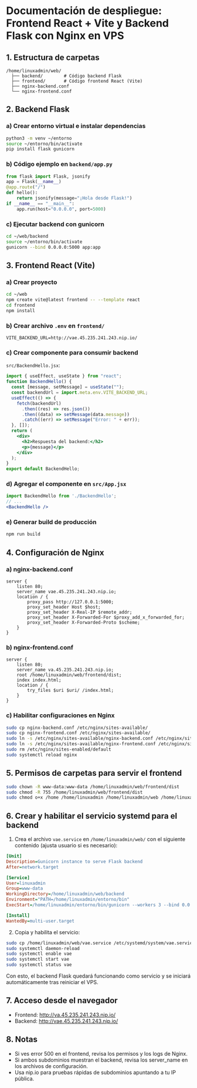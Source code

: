 # Documentación de despliegue: Frontend React + Vite y Backend Flask con Nginx en VPS

## 1. Estructura de carpetas

```
/home/linuxadmin/web/
  ├── backend/        # Código backend Flask
  ├── frontend/       # Código frontend React (Vite)
  ├── nginx-backend.conf
  └── nginx-frontend.conf
```

## 2. Backend Flask

### a) Crear entorno virtual e instalar dependencias
```bash
python3 -m venv ~/entorno
source ~/entorno/bin/activate
pip install flask gunicorn
```

### b) Código ejemplo en `backend/app.py`
```python
from flask import Flask, jsonify
app = Flask(__name__)
@app.route("/")
def hello():
    return jsonify(message="¡Hola desde Flask!")
if __name__ == "__main__":
    app.run(host="0.0.0.0", port=5000)
```

### c) Ejecutar backend con gunicorn
```bash
cd ~/web/backend
source ~/entorno/bin/activate
gunicorn --bind 0.0.0.0:5000 app:app
```

## 3. Frontend React (Vite)

### a) Crear proyecto
```bash
cd ~/web
npm create vite@latest frontend -- --template react
cd frontend
npm install
```

### b) Crear archivo `.env` en `frontend/`
```
VITE_BACKEND_URL=http://vae.45.235.241.243.nip.io/
```

### c) Crear componente para consumir backend
`src/BackendHello.jsx`:
```jsx
import { useEffect, useState } from "react";
function BackendHello() {
  const [message, setMessage] = useState("");
  const backendUrl = import.meta.env.VITE_BACKEND_URL;
  useEffect(() => {
    fetch(backendUrl)
      .then((res) => res.json())
      .then((data) => setMessage(data.message))
      .catch((err) => setMessage("Error: " + err));
  }, []);
  return (
    <div>
      <h2>Respuesta del backend:</h2>
      <p>{message}</p>
    </div>
  );
}
export default BackendHello;
```

### d) Agregar el componente en `src/App.jsx`
```jsx
import BackendHello from './BackendHello';
// ...
<BackendHello />
```

### e) Generar build de producción
```bash
npm run build
```

## 4. Configuración de Nginx

### a) nginx-backend.conf
```
server {
    listen 80;
    server_name vae.45.235.241.243.nip.io;
    location / {
        proxy_pass http://127.0.0.1:5000;
        proxy_set_header Host $host;
        proxy_set_header X-Real-IP $remote_addr;
        proxy_set_header X-Forwarded-For $proxy_add_x_forwarded_for;
        proxy_set_header X-Forwarded-Proto $scheme;
    }
}
```

### b) nginx-frontend.conf
```
server {
    listen 80;
    server_name va.45.235.241.243.nip.io;
    root /home/linuxadmin/web/frontend/dist;
    index index.html;
    location / {
        try_files $uri $uri/ /index.html;
    }
}
```

### c) Habilitar configuraciones en Nginx
```bash
sudo cp nginx-backend.conf /etc/nginx/sites-available/
sudo cp nginx-frontend.conf /etc/nginx/sites-available/
sudo ln -s /etc/nginx/sites-available/nginx-backend.conf /etc/nginx/sites-enabled/
sudo ln -s /etc/nginx/sites-available/nginx-frontend.conf /etc/nginx/sites-enabled/
sudo rm /etc/nginx/sites-enabled/default
sudo systemctl reload nginx
```

## 5. Permisos de carpetas para servir el frontend
```bash
sudo chown -R www-data:www-data /home/linuxadmin/web/frontend/dist
sudo chmod -R 755 /home/linuxadmin/web/frontend/dist
sudo chmod o+x /home /home/linuxadmin /home/linuxadmin/web /home/linuxadmin/web/frontend /home/linuxadmin/web/frontend/dist
```


## 6. Crear y habilitar el servicio systemd para el backend

1. Crea el archivo `vae.service` en `/home/linuxadmin/web/` con el siguiente contenido (ajusta usuario si es necesario):

```ini
[Unit]
Description=Gunicorn instance to serve Flask backend
After=network.target

[Service]
User=linuxadmin
Group=www-data
WorkingDirectory=/home/linuxadmin/web/backend
Environment="PATH=/home/linuxadmin/entorno/bin"
ExecStart=/home/linuxadmin/entorno/bin/gunicorn --workers 3 --bind 0.0.0.0:5000 app:app

[Install]
WantedBy=multi-user.target
```

2. Copia y habilita el servicio:
```bash
sudo cp /home/linuxadmin/web/vae.service /etc/systemd/system/vae.service
sudo systemctl daemon-reload
sudo systemctl enable vae
sudo systemctl start vae
sudo systemctl status vae
```

Con esto, el backend Flask quedará funcionando como servicio y se iniciará automáticamente tras reiniciar el VPS.

## 7. Acceso desde el navegador
- Frontend: http://va.45.235.241.243.nip.io/
- Backend: http://vae.45.235.241.243.nip.io/

## 8. Notas
- Si ves error 500 en el frontend, revisa los permisos y los logs de Nginx.
- Si ambos subdominios muestran el backend, revisa los server_name en los archivos de configuración.
- Usa nip.io para pruebas rápidas de subdominios apuntando a tu IP pública.
